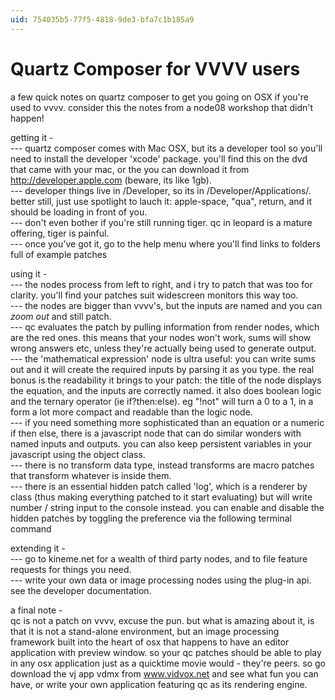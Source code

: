 ```yaml
---
uid: 754035b5-77f5-4818-9de3-bfa7c1b185a9
---
```


# Quartz Composer for VVVV users
a few quick notes on quartz composer to get you going on OSX if you're used to vvvv. consider this the notes from a node08 workshop that didn't happen!  

getting it -  
--- quartz composer comes with Mac OSX, but its a developer tool so you'll need to install the developer 'xcode' package. you'll find this on the dvd that came with your mac, or the you can download it from http://developer.apple.com (beware, its like 1gb).  
--- developer things live in /Developer, so its in /Developer/Applications/. better still, just use spotlight to lauch it: apple-space, "qua", return, and it should be loading in front of you.  
--- don't even bother if you're still running tiger. qc in leopard is a mature offering, tiger is painful.  
--- once you've got it, go to the help menu where you'll find links to folders full of example patches  

using it -   
--- the nodes process from left to right, and i try to patch that was too for clarity. you'll find your patches suit widescreen monitors this way too.  
--- the nodes are bigger than vvvv's, but the inputs are named and you can *zoom out* and still patch.  
--- qc evaluates the patch by pulling information from render nodes, which are the red ones. this means that your nodes won't work, sums will show wrong answers etc, unless they're actually being used to generate output.  
--- the 'mathematical expression' node is ultra useful: you can write sums out and it will create the required inputs by parsing it as you type. the real bonus is the readability it brings to your patch: the title of the node displays the equation, and the inputs are correctly named. it also does boolean logic and the ternary operator (ie if?then:else). eg "!not" will turn a 0 to a 1, in a form a lot more compact and readable than the logic node.  
--- if you need something more sophisticated than an equation or a numeric if then else, there is a javascript node that can do similar wonders with named inputs and outputs. you can also keep persistent variables in your javascript using the object class.  
--- there is no transform data type, instead transforms are macro patches that transform whatever is inside them.  
--- there is an essential hidden patch called 'log', which is a renderer by class (thus making everything patched to it start evaluating) but will write number / string input to the console instead. you can enable and disable the hidden patches by toggling the preference via the following terminal command  

extending it -  
--- go to kineme.net for a wealth of third party nodes, and to file feature requests for things you need.  
--- write your own data or image processing nodes using the plug-in api. see the developer documentation.  

a final note -   
qc is not a patch on vvvv, excuse the pun. but what is amazing about it, is that it is not a stand-alone environment, but an image processing framework built into the heart of osx that happens to have an editor application with preview window. so your qc patches should be able to play in any osx application just as a quicktime movie would - they're peers. so go download the vj app vdmx from www.vidvox.net and see what fun you can have, or write your own application featuring qc as its rendering engine.